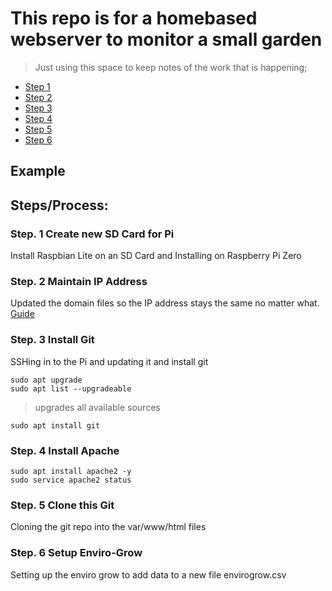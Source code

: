 # This repo is for a homebased webserver to monitor a small garden
> Just using this space to keep notes of the work that is happening; 


- [Step 1](#step1)
- [Step 2](#step2)
- [Step 3](#step3)
- [Step 4](#step4)
- [Step 5](#step5)
- [Step 6](#step6)


## Example

## Steps/Process: 

### Step. 1 Create new SD Card for Pi  <a name="step1"></a>
Install Raspbian Lite on an SD Card and Installing on Raspberry Pi Zero 

### Step. 2 Maintain IP Address <a name="step2"></a>
Updated the domain files so the IP address stays the same no matter what. [Guide](https://github.com/Aftershock06/NorthGarden/blob/master/ipAddressSteps.md)

### Step. 3 Install Git <a name="step3"></a>

SSHing in to the Pi and updating it and install git 

```
sudo apt upgrade 
sudo apt list --upgradeable 
``` 
> upgrades all available sources 
```
sudo apt install git 
```

### Step. 4 Install Apache <a name="step4"></a>

```
sudo apt install apache2 -y
sudo service apache2 status
```

### Step. 5 Clone this Git <a name="step5"></a>

Cloning the git repo into the var/www/html files

### Step. 6 Setup Enviro-Grow <a name="step6"></a>

Setting up the enviro grow to add data to a new file envirogrow.csv
 

